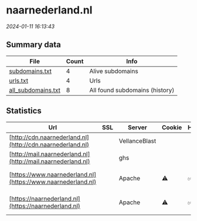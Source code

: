 # naarnederland.nl
*2024-01-11 16:13:43*
## Summary data
| File       | Count | Info |
|------------|-------|------|
|[subdomains.txt](/data/naarnederland.nl/subdomains.txt)|4|Alive subdomains|
|[urls.txt](/data/naarnederland.nl/urls.txt)|4|Urls|
|[all_subdomains.txt](/data/naarnederland.nl/all_subdomains.txt)|8|All found subdomains (history)|
## Statistics
| Url | SSL | Server | Cookie | HSTS | CSP | XFO | XXP | RP | Tech |Title |
|------------|-------|------|------|------|------|------|------|------|------|------|
|[http://cdn.naarnederland.nl](http://cdn.naarnederland.nl)| |VellanceBlast| | | | | |:white_check_mark: |||
|[http://mail.naarnederland.nl](http://mail.naarnederland.nl)| |ghs| | |:warning: |:white_check_mark: |:white_check_mark: |:white_check_mark: ||301 Moved|
|[https://www.naarnederland.nl](https://www.naarnederland.nl)| |Apache|:warning: |:white_check_mark: | | | |:white_check_mark: |Apache HTTP Serv...|Naar Nederland –...|
|[https://naarnederland.nl](https://naarnederland.nl)| |Apache|:warning: |:white_check_mark: | | | |:white_check_mark: |Apache HTTP Serv...||